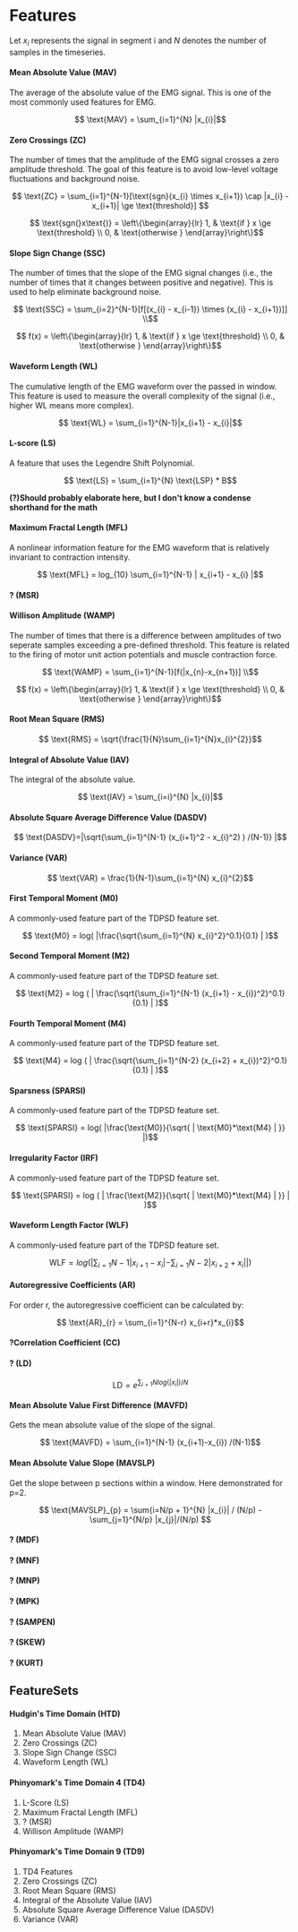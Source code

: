 # Features
Let $x_{i}$ represents the signal in segment i and $N$ denotes the number of samples in the timeseries.

#### **Mean Absolute Value (MAV)**
The average of the absolute value of the EMG signal. This is one of the most commonly used features for EMG.
```math
    \text{MAV} = \sum_{i=1}^{N} |x_{i}|
```

#### **Zero Crossings (ZC)**
The number of times that the amplitude of the EMG signal crosses a zero amplitude threshold. The goal of this feature is to avoid low-level voltage fluctuations and background noise. 
```math
    \text{ZC} = \sum_{i=1}^{N-1}[\text{sgn}(x_{i} \times x_{i+1}) \cap |x_{i} - x_{i+1}| \ge \text{threshold}] 
```
```math
    \text{sgn(}x\text{)} = \left\{\begin{array}{lr}
        1, & \text{if } x \ge \text{threshold} \\
        0, & \text{otherwise }
        \end{array}\right\}
```

#### **Slope Sign Change (SSC)**
The number of times that the slope of the EMG signal changes (i.e., the number of times that it changes between positive and negative). This is used to help eliminate background noise.
```math
    \text{SSC} = \sum_{i=2}^{N-1}[f[(x_{i} - x_{i-1}) \times (x_{i} - x_{i+1})]] \\
```
```math
    f(x) = \left\{\begin{array}{lr}
        1, & \text{if } x \ge \text{threshold} \\
        0, & \text{otherwise }
        \end{array}\right\}
```

#### **Waveform Length (WL)**
The cumulative length of the EMG waveform over the passed in window. This feature is used to measure the overall complexity of the signal (i.e., higher WL means more complex).
```math
    \text{WL} = \sum_{i=1}^{N-1}|x_{i+1} - x_{i}|
```

#### **L-score (LS)**
A feature that uses the Legendre Shift Polynomial.
```math
    \text{LS} = \sum_{i=1}^{N} \text{LSP} * B
```
**(?)Should probably elaborate here, but I don't know a condense shorthand for the math**

#### **Maximum Fractal Length (MFL)**
A nonlinear information feature for the EMG waveform that is relatively invariant to contraction intensity.
```math
    \text{MFL} = log_{10} \sum_{i=1}^{N-1}  | x_{i+1} - x_{i} |
```

#### **? (MSR)**

#### **Willison Amplitude (WAMP)**
The number of times that there is a difference between amplitudes of two seperate samples exceeding a pre-defined threshold. This feature is related to the firing of motor unit action potentials and muscle contraction force.
```math
    \text{WAMP} = \sum_{i=1}^{N-1}[f(|x_{n}-x_{n+1})] \\
```
```math    
    f(x) = \left\{\begin{array}{lr}
        1, & \text{if } x \ge \text{threshold} \\
        0, & \text{otherwise }
        \end{array}\right\}
```

#### **Root Mean Square (RMS)**
```math
    \text{RMS} = \sqrt{\frac{1}{N}\sum_{i=1}^{N}x_{i}^{2}}
```

#### **Integral of Absolute Value (IAV)**
The integral of the absolute value.
```math
    \text{IAV} = \sum_{i=i}^{N} |x_{i}|
```


#### **Absolute Square Average Difference Value (DASDV)**

```math
    \text{DASDV}=|\sqrt{\sum_{i=1}^{N-1} (x_{i+1}^2 - x_{i}^2)  ) /(N-1)} |
```

#### **Variance (VAR)**
```math
    \text{VAR} = \frac{1}{N-1}\sum_{i=1}^{N} x_{i}^{2}
```

#### **First Temporal Moment (M0)**
A commonly-used feature part of the TDPSD feature set.
```math
    \text{M0} = log( |\frac{\sqrt{\sum_{i=1}^{N} x_{i}^2}^0.1}{0.1} | )
```

#### **Second Temporal Moment (M2)**
A commonly-used feature part  of the TDPSD feature set.
```math
    \text{M2} = log ( | \frac{\sqrt{\sum_{i=1}^{N-1} (x_{i+1} - x_{i})^2}^0.1}{0.1} | )
```

#### **Fourth Temporal Moment (M4)**
A commonly-used feature part of the TDPSD feature set.
```math
    \text{M4} = log ( | \frac{\sqrt{\sum_{i=1}^{N-2} (x_{i+2} + x_{i})^2}^0.1}{0.1} | )
```

#### **Sparsness (SPARSI)**
A commonly-used feature part of the TDPSD feature set.
```math
    \text{SPARSI} = log( |\frac{\text{M0}}{\sqrt{ | \text{M0}*\text{M4} | }} |)
```

#### **Irregularity Factor (IRF)**
A commonly-used feature part of the TDPSD feature set.
```math
    \text{SPARSI} = log ( | \frac{\text{M2}}{\sqrt{ | \text{M0}*\text{M4} | }} | )
```

#### **Waveform Length Factor (WLF)**
A commonly-used feature part of the TDPSD feature set.
```math
    \text{WLF} = log ( | \sum_{i=1}{N-1} | x_{i+1} - x_{i} | - \sum_{i=1}{N-2} | x_{i+2} + x_{i} |  | )
```


#### **Autoregressive Coefficients (AR)**
For order r, the autoregressive coefficient can be calculated by:
```math
    \text{AR}_{r} = \sum_{i=1}^{N-r} x_{i+r}*x_{i}
```

#### **?Correlation Coefficient (CC)**


#### **? (LD)**
```math
    \text{LD} = e^{\sum_{i=1}{N} log(|x_{i}|) /N}
```

#### **Mean Absolute Value First Difference (MAVFD)**
Gets the mean absolute value of the slope of the signal.
```math
    \text{MAVFD} = \sum_{i=1}^{N-1}  (x_{i+1}-x_{i})  /(N-1)
```


#### **Mean Absolute Value Slope (MAVSLP)**
Get the slope between p sections within a window. Here demonstrated for p=2.
```math
    \text{MAVSLP}_{p} = \sum{i=N/p + 1}^{N} |x_{i}| / (N/p) - \sum_{j=1}^{N/p} |x_{j}|/(N/p) 
```

#### **? (MDF)**

#### **? (MNF)**

#### **? (MNP)**

#### **? (MPK)**

#### **? (SAMPEN)**

#### **? (SKEW)**

#### **? (KURT)**

## FeatureSets
#### **Hudgin's Time Domain (HTD)** 
1. Mean Absolute Value (MAV)
2. Zero Crossings (ZC)
3. Slope Sign Change (SSC)
4. Waveform Length (WL)

#### **Phinyomark's Time Domain 4 (TD4)**
1. L-Score (LS)
2. Maximum Fractal Length (MFL)
3. ? (MSR)
4. Willison Amplitude (WAMP)

#### **Phinyomark's Time Domain 9 (TD9)**
1. TD4 Features 
2. Zero Crossings (ZC)
3. Root Mean Square (RMS)
4. Integral of the Absolute Value (IAV) 
5. Absolute Square Average Difference Value (DASDV)
6. Variance (VAR)